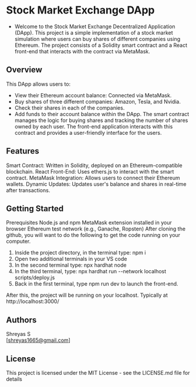 # Stock Market Exchange DApp
- Welcome to the Stock Market Exchange Decentralized Application (DApp). This project is a simple implementation of a stock market simulation where users can buy shares of different companies using Ethereum. The project consists of a Solidity smart contract and a React front-end that interacts with the contract via MetaMask.

## Overview
This DApp allows users to:

- View their Ethereum account balance: Connected via MetaMask.
- Buy shares of three different companies: Amazon, Tesla, and Nvidia.
- Check their shares in each of the companies.
- Add funds to their account balance within the DApp.
The smart contract manages the logic for buying shares and tracking the number of shares owned by each user. The front-end application interacts with this contract and provides a user-friendly interface for the users.

## Features
Smart Contract: Written in Solidity, deployed on an Ethereum-compatible blockchain.
React Front-End: Uses ethers.js to interact with the smart contract.
MetaMask Integration: Allows users to connect their Ethereum wallets.
Dynamic Updates: Updates user's balance and shares in real-time after transactions.

## Getting Started
Prerequisites
Node.js and npm
MetaMask extension installed in your browser
Ethereum test network (e.g., Ganache, Ropsten)
After cloning the github, you will want to do the following to get the code running on your computer.

1. Inside the project directory, in the terminal type: npm i
2. Open two additional terminals in your VS code
3. In the second terminal type: npx hardhat node
4. In the third terminal, type: npx hardhat run --network localhost scripts/deploy.js
5. Back in the first terminal, type npm run dev to launch the front-end.

After this, the project will be running on your localhost. 
Typically at http://localhost:3000/
## Authors

Shreyas S  
[shreyas1665@gmail.com]


## License

This project is licensed under the MIT License - see the LICENSE.md file for details
